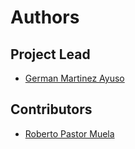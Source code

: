 # Authors

## Project Lead

*   [German Martinez Ayuso](https://github.com/germa89)

## Contributors

*   [Roberto Pastor Muela](https://github.com/RobPasMue)